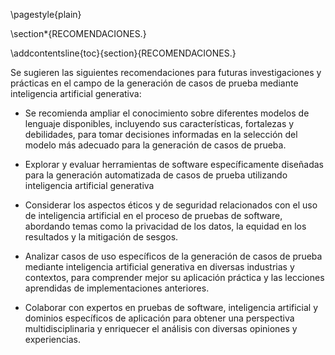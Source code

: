 \pagestyle{plain}

\section*{RECOMENDACIONES.}

\addcontentsline{toc}{section}{RECOMENDACIONES.}

Se sugieren las siguientes recomendaciones para futuras investigaciones y prácticas en el campo de la generación de casos de prueba mediante inteligencia artificial generativa:

- Se recomienda ampliar el conocimiento sobre diferentes modelos de lenguaje disponibles, incluyendo sus características, fortalezas y debilidades, para tomar decisiones informadas en la selección del modelo más adecuado para la generación de casos de prueba.

- Explorar y evaluar herramientas de software específicamente diseñadas para la generación automatizada de casos de prueba utilizando inteligencia artificial generativa

- Considerar los aspectos éticos y de seguridad relacionados con el uso de inteligencia artificial en el proceso de pruebas de software, abordando temas como la privacidad de los datos, la equidad en los resultados y la mitigación de sesgos.

- Analizar casos de uso específicos de la generación de casos de prueba mediante inteligencia artificial generativa en diversas industrias y contextos, para comprender mejor su aplicación práctica y las lecciones aprendidas de implementaciones anteriores.

- Colaborar con expertos en pruebas de software, inteligencia artificial y dominios específicos de aplicación para obtener una perspectiva multidisciplinaria y enriquecer el análisis con diversas opiniones y experiencias.
